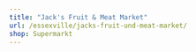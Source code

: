 ```yaml
---
title: "Jack's Fruit & Meat Market"
url: /essexville/jacks-fruit-und-meat-market/
shop: Supermarkt
---
```

